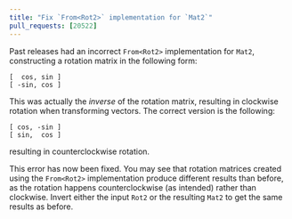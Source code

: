 ```yaml
---
title: "Fix `From<Rot2>` implementation for `Mat2`"
pull_requests: [20522]
---
```


Past releases had an incorrect `From<Rot2>` implementation for `Mat2`, constructing a rotation matrix in the following form:

```text
[  cos, sin ]
[ -sin, cos ]
```

This was actually the *inverse* of the rotation matrix, resulting in clockwise rotation when transforming vectors.
The correct version is the following:

```text
[ cos, -sin ]
[ sin,  cos ]
```

resulting in counterclockwise rotation.

This error has now been fixed. You may see that rotation matrices created using the `From<Rot2>` implementation
produce different results than before, as the rotation happens counterclockwise (as intended) rather than clockwise.
Invert either the input `Rot2` or the resulting `Mat2` to get the same results as before.

